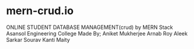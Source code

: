 # mern-crud.io
ONLINE STUDENT DATABASE MANAGEMENT(crud) by MERN Stack
Asansol Engineering College
Made By;
Aniket Mukherjee
Arnab Roy
Aleek Sarkar
Sourav Kanti Maity
